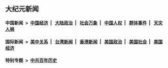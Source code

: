 ## 大纪元新闻

#### 中国新闻 &nbsp;>&nbsp; [中国经济](indexes/ncid283/README.md?01072045) &nbsp;| &nbsp; [大陆政治](indexes/ncid277/README.md?01072045) &nbsp;| &nbsp; [社会万象](indexes/ncid282/README.md?01072045) &nbsp;| &nbsp; [中国人权](indexes/ncid278/README.md?01072045) &nbsp;| &nbsp; [群体事件](indexes/ncid279/README.md?01072045) &nbsp;| &nbsp; [天灾人祸](indexes/ncid280/README.md?01072045)

#### 国际新闻 &nbsp;>&nbsp; [美中关系](indexes/nf1412576/README.md?01072045) &nbsp;| &nbsp; [台湾新闻](indexes/ncid1349361/README.md?01072045) &nbsp;| &nbsp; [香港新闻](indexes/ncid1349362/README.md?01072045) &nbsp;| &nbsp; [美国政治](indexes/ncid1078159/README.md?01072045) &nbsp;| &nbsp; [美国社会](indexes/ncid1078160/README.md?01072045) &nbsp;| &nbsp; [美国经济](indexes/ncid1078158/README.md?01072045)

#### 特别专题 &nbsp;>&nbsp; [中共百年历史](https://github.com/epoch-news/epoch-special/blob/master/README.md?01072045)  

